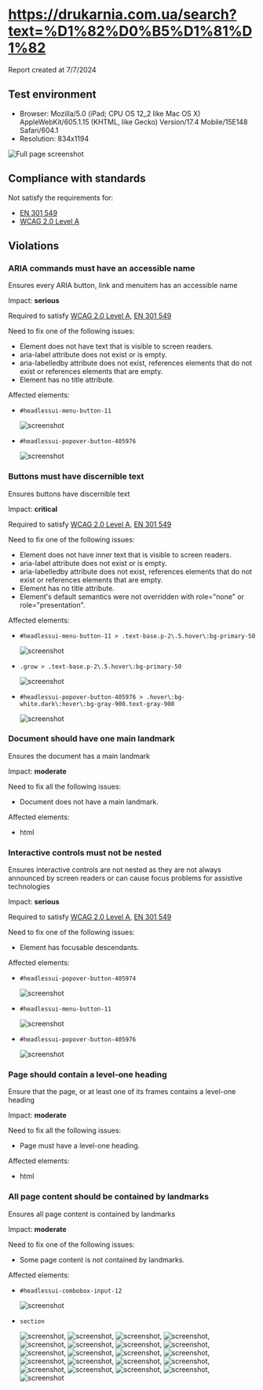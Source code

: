 # https://drukarnia.com.ua/search?text=%D1%82%D0%B5%D1%81%D1%82

Report created at 7/7/2024

## Test environment

- Browser: Mozilla/5.0 (iPad; CPU OS 12_2 like Mac OS X) AppleWebKit/605.1.15 (KHTML, like Gecko) Version/17.4 Mobile/15E148 Safari/604.1
- Resolution: 834x1194

![Full page screenshot](screenshots/1-0.jpg)

## Compliance with standards

Not satisfy the requirements for:

- [EN 301 549](https://www.etsi.org/deliver/etsi_en/301500_301599/301549/03.02.01_60/en_301549v030201p.pdf)
- [WCAG 2.0 Level A](https://www.w3.org/TR/WCAG20/)

## Violations

### ARIA commands must have an accessible name

Ensures every ARIA button, link and menuitem has an accessible name

Impact: **serious**

Required to satisfy [WCAG 2.0 Level A](https://www.w3.org/TR/WCAG20/), [EN 301 549](https://www.etsi.org/deliver/etsi_en/301500_301599/301549/03.02.01_60/en_301549v030201p.pdf)

Need to fix one of the following issues:

- Element does not have text that is visible to screen readers.
- aria-label attribute does not exist or is empty.
- aria-labelledby attribute does not exist, references elements that do not exist or references elements that are empty.
- Element has no title attribute.

Affected elements:

- `#headlessui-menu-button-11`

	![screenshot](screenshots/2-0.jpg)
- `#headlessui-popover-button-405976`

	![screenshot](screenshots/3-0.jpg)

### Buttons must have discernible text

Ensures buttons have discernible text

Impact: **critical**

Required to satisfy [WCAG 2.0 Level A](https://www.w3.org/TR/WCAG20/), [EN 301 549](https://www.etsi.org/deliver/etsi_en/301500_301599/301549/03.02.01_60/en_301549v030201p.pdf)

Need to fix one of the following issues:

- Element does not have inner text that is visible to screen readers.
- aria-label attribute does not exist or is empty.
- aria-labelledby attribute does not exist, references elements that do not exist or references elements that are empty.
- Element has no title attribute.
- Element&#039;s default semantics were not overridden with role=&quot;none&quot; or role=&quot;presentation&quot;.

Affected elements:

- `#headlessui-menu-button-11 > .text-base.p-2\.5.hover\:bg-primary-50`

	![screenshot](screenshots/4-0.jpg)
- `.grow > .text-base.p-2\.5.hover\:bg-primary-50`

	![screenshot](screenshots/5-0.jpg)
- `#headlessui-popover-button-405976 > .hover\:bg-white.dark\:hover\:bg-gray-900.text-gray-900`

	![screenshot](screenshots/6-0.jpg)

### Document should have one main landmark

Ensures the document has a main landmark

Impact: **moderate**

Need to fix all the following issues:

- Document does not have a main landmark.

Affected elements:

- html

### Interactive controls must not be nested

Ensures interactive controls are not nested as they are not always announced by screen readers or can cause focus problems for assistive technologies

Impact: **serious**

Required to satisfy [WCAG 2.0 Level A](https://www.w3.org/TR/WCAG20/), [EN 301 549](https://www.etsi.org/deliver/etsi_en/301500_301599/301549/03.02.01_60/en_301549v030201p.pdf)

Need to fix one of the following issues:

- Element has focusable descendants.

Affected elements:

- `#headlessui-popover-button-405974`

	![screenshot](screenshots/7-0.jpg)
- `#headlessui-menu-button-11`

	![screenshot](screenshots/8-0.jpg)
- `#headlessui-popover-button-405976`

	![screenshot](screenshots/9-0.jpg)

### Page should contain a level-one heading

Ensure that the page, or at least one of its frames contains a level-one heading

Impact: **moderate**

Need to fix all the following issues:

- Page must have a level-one heading.

Affected elements:

- html

### All page content should be contained by landmarks

Ensures all page content is contained by landmarks

Impact: **moderate**

Need to fix one of the following issues:

- Some page content is not contained by landmarks.

Affected elements:

- `#headlessui-combobox-input-12`

	![screenshot](screenshots/10-0.jpg)
- `section`

	![screenshot](screenshots/11-0.jpg), ![screenshot](screenshots/11-1.jpg), ![screenshot](screenshots/11-2.jpg), ![screenshot](screenshots/11-3.jpg), ![screenshot](screenshots/11-4.jpg), ![screenshot](screenshots/11-5.jpg), ![screenshot](screenshots/11-6.jpg), ![screenshot](screenshots/11-7.jpg), ![screenshot](screenshots/11-8.jpg), ![screenshot](screenshots/11-9.jpg), ![screenshot](screenshots/11-10.jpg), ![screenshot](screenshots/11-11.jpg), ![screenshot](screenshots/11-12.jpg), ![screenshot](screenshots/11-13.jpg), ![screenshot](screenshots/11-14.jpg), ![screenshot](screenshots/11-15.jpg), ![screenshot](screenshots/11-16.jpg), ![screenshot](screenshots/11-17.jpg), ![screenshot](screenshots/11-18.jpg), ![screenshot](screenshots/11-19.jpg), ![screenshot](screenshots/11-20.jpg)

